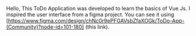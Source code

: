 Hello,
This ToDo Application was developed to learn the basics of Vue Js. I inspired the user interface from a figma project. You can see it using [https://www.figma.com/design/chNc0r9ePFGAVsbZfaXOGk/ToDo-App-(Community)?node-id=101-180] (this link).